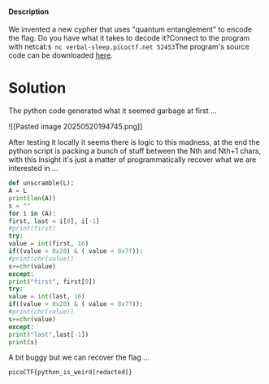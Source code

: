 #### Description

We invented a new cypher that uses "quantum entanglement" to encode the flag. Do you have what it takes to decode it?Connect to the program with netcat:`$ nc verbal-sleep.picoctf.net 52453`The program's source code can be downloaded [here](https://challenge-files.picoctf.net/c_verbal_sleep/9ff389c89cc804572242d1e2adfeb6bf6a9f1c03cb94c65b30a27f272e24a63d/quantum_scrambler.py).

# Solution

The python code generated what it seemed garbage at first ...

![[Pasted image 20250520194745.png]]

After testing it locally  it seems there is logic to this madness, at the end the python script is packing a bunch of stuff between the Nth and Nth+1 chars, with this insight it's just a matter of programmatically recover what we are interested in ...

```python
def unscramble(L):
A = L
print(len(A))
s = ""
for i in (A):
first, last = i[0], i[-1]
#print(first)
try:
value = int(first, 16)
if((value > 0x20) & ( value < 0x7f)):
#print(chr(value))
s+=chr(value)
except:
print("first", first[0])
try:
value = int(last, 16)
if((value > 0x20) & ( value < 0x7f)):
#print(chr(value))
s+=chr(value)
except:
print("last",last[-1])
print(s)
```

A bit buggy but we can recover the flag ...

```txt
picoCTF{python_is_weird[redacted]}
```
